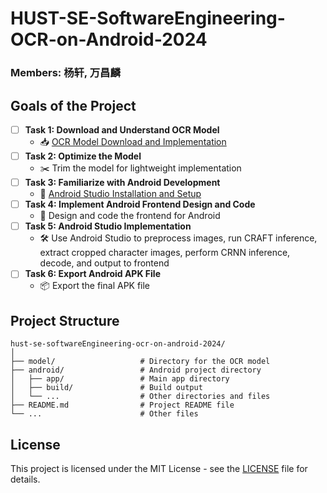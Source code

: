 # HUST-SE-SoftwareEngineering-OCR-on-Android-2024

### Members: 杨轩, 万昌麟

## Goals of the Project

- [ ] **Task 1: Download and Understand OCR Model**
  - 📥 [OCR Model Download and Implementation](https://github.com/hlp-ai/yimt/tree/main/ocr)
- [ ] **Task 2: Optimize the Model**
  - ✂️ Trim the model for lightweight implementation
- [ ] **Task 3: Familiarize with Android Development**
  - 📱 [Android Studio Installation and Setup](https://developer.android.google.cn/studio/install)
- [ ] **Task 4: Implement Android Frontend Design and Code**
  - 🎨 Design and code the frontend for Android
- [ ] **Task 5: Android Studio Implementation**
  - 🛠️ Use Android Studio to preprocess images, run CRAFT inference, extract cropped character images, perform CRNN inference, decode, and output to frontend
- [ ] **Task 6: Export Android APK File**
  - 📦 Export the final APK file
## Project Structure

```plaintext
hust-se-softwareEngineering-ocr-on-android-2024/
│
├── model/                   # Directory for the OCR model
├── android/                 # Android project directory
│   ├── app/                 # Main app directory
│   ├── build/               # Build output
│   └── ...                  # Other directories and files
├── README.md                # Project README file
└── ...                      # Other files
```

## License

This project is licensed under the MIT License - see the [LICENSE](LICENSE) file for details.
